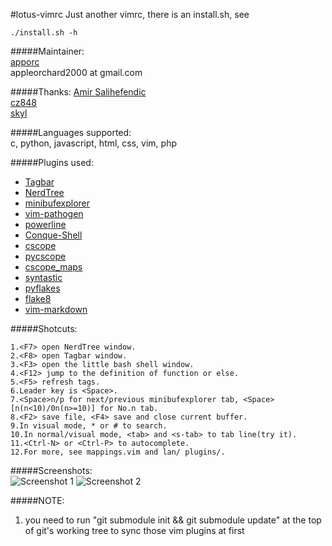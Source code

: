 #lotus-vimrc
Just another vimrc, there is an install.sh, see  

    ./install.sh -h
  
#####Maintainer:  
[apporc](https://github.com/apporc)  
appleorchard2000 at gmail.com  
  
#####Thanks:
[Amir Salihefendic](https://github.com/amix)  
[cz848](https://github.com/cz848)  
[skyl](https://github.com/skyl)  

#####Languages supported:  
c, python, javascript, html, css, vim, php

#####Plugins used:  
* [Tagbar](https://github.com/vim-scripts/Tagbar.git)
* [NerdTree](https://github.com/scrooloose/nerdtree.git)
* [minibufexplorer](https://github.com/fholgado/minibufexpl.vim.git)
* [vim-pathogen](https://github.com/tpope/vim-pathogen.git)
* [powerline](https://github.com/Lokaltog/powerline.git)
* [Conque-Shell](https://github.com/apporc/Conque-Shell.git)
* [cscope](https://github.com/vim-scripts/cscope.vim.git)
* [pycscope](https://github.com/portante/pycscope.git)
* [cscope_maps](https://github.com/chazy/cscope_maps.git)
* [syntastic](https://github.com/scrooloose/syntastic.git)
* [pyflakes](https://github.com/kevinw/pyflakes.git)
* [flake8](https://github.com/bmcustodio/flake8.git)
* [vim-markdown](https://github.com/plasticboy/vim-markdown.git)

#####Shotcuts:

    1.<F7> open NerdTree window.
    2.<F8> open Tagbar window.
    3.<F3> open the little bash shell window.
    4.<F12> jump to the definition of function or else.
    5.<F5> refresh tags.
    6.Leader key is <Space>.
    7.<Space>n/p for next/previous minibufexplorer tab, <Space>[n(n<10)/0n(n>=10)] for No.n tab.
    8.<F2> save file, <F4> save and close current buffer.
    9.In visual mode, * or # to search.
    10.In normal/visual mode, <tab> and <s-tab> to tab line(try it).
    11.<Ctrl-N> or <Ctrl-P> to autocomplete.
    12.For more, see mappings.vim and lan/ plugins/.
  
#####Screenshots:  
  ![Screenshot 1](https://lh4.googleusercontent.com/-cY7RcdUpwYg/Ub6QpXW-9OI/AAAAAAAAEPM/D1BS2g560H8/w1118-h640-no/Screenshot-2.png)
  ![Screenshot 2](https://lh6.googleusercontent.com/-COF7SB3qhvI/Ub6TSK7z4qI/AAAAAAAAEP8/21E69UwDBRY/w1118-h640-no/Screenshot-3.png)

#####NOTE:  
1. you need to run "git submodule init && git submodule update" at the 
top of git's working tree to sync those vim plugins at first

